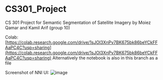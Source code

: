 # CS301_Project
CS 301 Project for Semantic Segmentation of Satellite Imagery by Moiez Qamar and Kamil Arif (group 10)

Colab:
[https://colab.research.google.com/drive/1sJOl3XnPv7BK675bk86beYCkFFAaPC4C?usp=sharing](https://colab.research.google.com/drive/1sJOl3XnPv7BK675bk86beYCkFFAaPC4C?usp=sharing)
Alternatively the notebook is also in this branch as a file

Screenshot of NNI UI:
![image](https://user-images.githubusercontent.com/31070777/198862267-f8b04f1d-b0df-4b2c-864a-fd36e53946c4.png)
